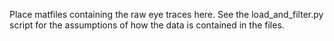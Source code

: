 Place matfiles containing the raw eye traces here. See the load_and_filter.py script for the assumptions of how the data is contained in the files.
